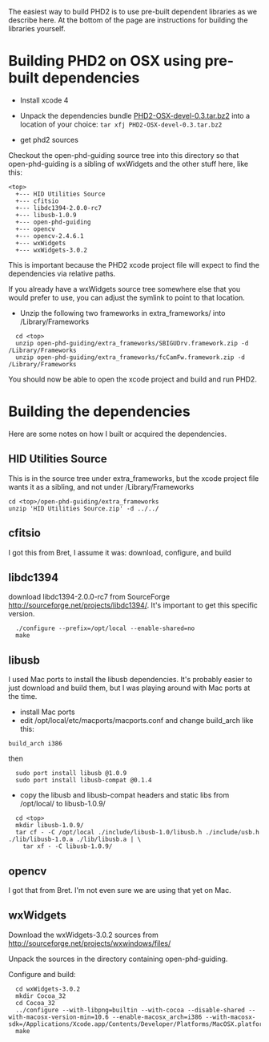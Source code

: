 The easiest way to build PHD2 is to use pre-built dependent libraries as we describe here. At the bottom of the page are instructions for building the libraries yourself.

# Building PHD2 on OSX using pre-built dependencies #

  * Install xcode 4

  * Unpack the dependencies bundle [PHD2-OSX-devel-0.3.tar.bz2](http://adgsoftware.com/phd2/PHD2-OSX-devel-0.3.tar.bz2) into a location of your choice:
`tar xfj PHD2-OSX-devel-0.3.tar.bz2`

  * get phd2 sources

Checkout the open-phd-guiding source tree into this directory so that open-phd-guiding is a sibling of wxWidgets and the other stuff here, like this:

```
<top>
  +--- HID Utilities Source
  +--- cfitsio
  +--- libdc1394-2.0.0-rc7
  +--- libusb-1.0.9
  +--- open-phd-guiding
  +--- opencv
  +--- opencv-2.4.6.1
  +--- wxWidgets
  +--- wxWidgets-3.0.2
```

This is important because the PHD2 xcode project file will expect to find the dependencies via relative paths.

If you already have a wxWidgets source tree somewhere else that you would prefer to use, you can adjust the symlink to point to that location.

  * Unzip the following two frameworks in extra\_frameworks/ into /Library/Frameworks

```
  cd <top>
  unzip open-phd-guiding/extra_frameworks/SBIGUDrv.framework.zip -d /Library/Frameworks
  unzip open-phd-guiding/extra_frameworks/fcCamFw.framework.zip -d /Library/Frameworks
```

You should now be able to open the xcode project and build and run PHD2.

# Building the dependencies #

Here are some notes on how I built or acquired the dependencies.

## HID Utilities Source ##
This is in the source tree under extra\_frameworks, but the xcode project file wants it as a sibling, and not under /Library/Frameworks

```
cd <top>/open-phd-guiding/extra_frameworks
unzip 'HID Utilities Source.zip' -d ../../
```

## cfitsio ##
I got this from Bret, I assume it was: download, configure, and build

## libdc1394 ##
download libdc1394-2.0.0-rc7 from SourceForge http://sourceforge.net/projects/libdc1394/. It's important to get this specific version.

```
  ./configure --prefix=/opt/local --enable-shared=no
  make
```

## libusb ##
I used Mac ports to install the libusb dependencies. It's probably easier to just download and build them, but I was playing around with Mac ports at the time.

  * install Mac ports
  * edit /opt/local/etc/macports/macports.conf and change build\_arch like this:
```
build_arch i386
```
then
```
  sudo port install libusb @1.0.9
  sudo port install libusb-compat @0.1.4
```

  * copy the libusb and libusb-compat headers and static libs from /opt/local/ to libusb-1.0.9/
```
  cd <top>
  mkdir libusb-1.0.9/
  tar cf - -C /opt/local ./include/libusb-1.0/libusb.h ./include/usb.h ./lib/libusb-1.0.a ./lib/libusb.a | \
    tar xf - -C libusb-1.0.9/
```

## opencv ##
I got that from Bret. I'm not even sure we are using that yet on Mac.

## wxWidgets ##

Download the wxWidgets-3.0.2 sources from http://sourceforge.net/projects/wxwindows/files/

Unpack the sources in the directory containing open-phd-guiding.

Configure and build:

```
  cd wxWidgets-3.0.2
  mkdir Cocoa_32
  cd Cocoa_32
  ../configure --with-libpng=builtin --with-cocoa --disable-shared --with-macosx-version-min=10.6 --enable-macosx_arch=i386 --with-macosx-sdk=/Applications/Xcode.app/Contents/Developer/Platforms/MacOSX.platform/Developer/SDKs/MacOSX10.7.sdk
  make
```